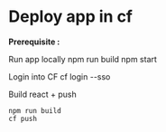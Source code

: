

# Deploy app in cf

**Prerequisite :**

Run app locally 
    npm run build
    npm start

Login into CF 
    cf login --sso

Build react + push

    npm run build
    cf push